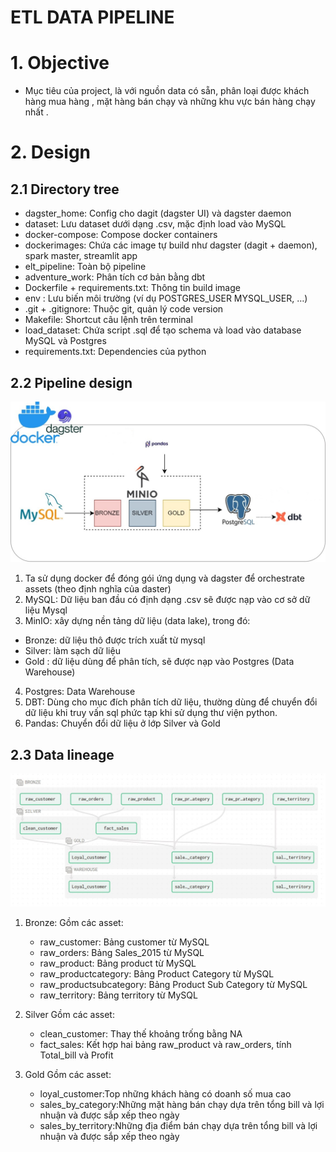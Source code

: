 ﻿# ETL DATA PIPELINE
# 1. Objective
  - Mục tiêu của project, là với nguồn data có sẵn, phân loại được khách hàng mua hàng , mặt hàng bán chạy và những khu vực bán hàng chạy nhất .
#  2. Design  
## 2.1 Directory tree
- dagster_home: Config cho dagit (dagster UI) và dagster daemon
- dataset: Lưu dataset dưới dạng .csv, mặc định load vào MySQL
- docker-compose: Compose docker containers
- dockerimages: Chứa các image tự build như dagster (dagit + daemon), spark master, streamlit app
- elt_pipeline: Toàn bộ pipeline
- adventure_work: Phân tích cơ bản bằng dbt
- Dockerfile + requirements.txt: Thông tin build image
- env : Lưu biến môi trường (ví dụ POSTGRES_USER MYSQL_USER, …)
- .git + .gitignore: Thuộc git, quản lý code version
- Makefile: Shortcut câu lệnh trên terminal
- load_dataset: Chứa script .sql để tạo schema và load vào database MySQL và Postgres
- requirements.txt: Dependencies của python
## 2.2 Pipeline design
![image](DFD.jpg)
 1. Ta sử dụng docker để đóng gói ứng dụng và dagster để orchestrate assets (theo định nghĩa của daster)
 2. MySQL: Dữ liệu ban đầu có định dạng .csv sẽ được nạp vào cơ sở dữ liệu Mysql
 3. MinIO: xây dựng nền tảng dữ liệu (data lake), trong đó:
   + Bronze: dữ liệu thô được trích xuất từ mysql
   + Silver: làm sạch dữ liệu
   + Gold : dữ liệu dùng để phân tích, sẽ được nạp vào Postgres (Data Warehouse)
 4. Postgres: Data Warehouse
 5. DBT: Dùng cho mục đích phân tích dữ liệu, thường dùng để chuyển đổi dữ liệu khi truy vấn sql phức tạp khi sử dụng thư viện python.
 6. Pandas: Chuyển đổi dữ liệu ở lớp Silver và Gold
## 2.3 Data lineage
![image](DataLineage.jpg)
 1. Bronze:
   Gồm các asset:
    - raw_customer: Bảng customer từ MySQL
    - raw_orders: Bảng Sales_2015 từ MySQL
    - raw_product: Bảng product từ MySQL
    - raw_productcategory: Bảng Product Category từ MySQL  
    - raw_productsubcategory: Bảng Product Sub Category từ MySQL
    - raw_territory: Bảng territory từ MySQL

 2. Silver
   Gồm các asset:
    - clean_customer: Thay thế khoảng trống bằng NA
    - fact_sales: Kết hợp hai bảng raw_product và raw_orders, tính Total_bill và Profit
  
 3. Gold
   Gồm các asset:
    - loyal_customer:Top những khách hàng có doanh số mua cao
    - sales_by_category:Những mặt hàng bán chạy dựa trên tổng bill và lợi nhuận và được sắp xếp theo ngày
    - sales_by_territory:Những địa điểm bán chạy dựa trên tổng bill và lợi nhuận và được sắp xếp theo ngày
    